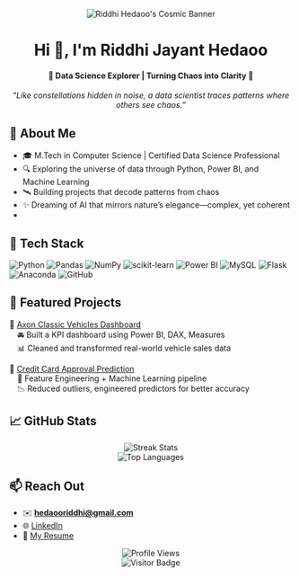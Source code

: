 <p align="center">
  <img src="https://github.com/user-attachments/assets/6886bdad-1982-487f-a595-d0d468f4a5e1" alt="Riddhi Hedaoo's Cosmic Banner">
</p>

<h1 align="center">Hi 👋, I'm Riddhi Jayant Hedaoo</h1>
<h4 align="center">🚀 Data Science Explorer | Turning Chaos into Clarity 🌌</h4>

<p align="center">
  <em>
    “Like constellations hidden in noise, a data scientist traces patterns where others see chaos.”
  </em>
</p>


## 🌠 About Me

- 🎓 M.Tech in Computer Science | Certified Data Science Professional
- 🔍 Exploring the universe of data through Python, Power BI, and Machine Learning
- 🛰️ Building projects that decode patterns from chaos
- ✨ Dreaming of AI that mirrors nature’s elegance—complex, yet coherent
- 

## 🧰 Tech Stack

![Python](https://img.shields.io/badge/python-3670A0?style=plastic&logo=python&logoColor=ffdd54)
![Pandas](https://img.shields.io/badge/pandas-%23150458.svg?style=plastic&logo=pandas&logoColor=white)
![NumPy](https://img.shields.io/badge/numpy-%23013243.svg?style=plastic&logo=numpy&logoColor=white)
![scikit-learn](https://img.shields.io/badge/scikit--learn-%23F7931E.svg?style=plastic&logo=scikit-learn&logoColor=white)
![Power BI](https://img.shields.io/badge/PowerBI-F2C811?style=plastic&logo=Power%20BI&logoColor=black)
![MySQL](https://img.shields.io/badge/mysql-4479A1.svg?style=plastic&logo=mysql&logoColor=white)
![Flask](https://img.shields.io/badge/flask-%23000.svg?style=plastic&logo=flask&logoColor=white)
![Anaconda](https://img.shields.io/badge/Anaconda-%2344A833.svg?style=plastic&logo=anaconda&logoColor=white)
![GitHub](https://img.shields.io/badge/github-%23121011.svg?style=plastic&logo=github&logoColor=white)


## 📂 Featured Projects

🔹 [Axon Classic Vehicles Dashboard](https://github.com/ridhed/Axon-Sales-Dashboard-)  
&emsp;🚘 Built a KPI dashboard using Power BI, DAX, Measures  
&emsp;📊 Cleaned and transformed real-world vehicle sales data

🔹 [Credit Card Approval Prediction](https://github.com/ridhed/Credit-Card-Approval-Prediction)  
&emsp;🧠 Feature Engineering + Machine Learning pipeline  
&emsp;📉 Reduced outliers, engineered predictors for better accuracy


## 📈 GitHub Stats

<p align="center">
  <img src="https://nirzak-streak-stats.vercel.app/?user=ridhed&theme=dark&hide_border=false" alt="Streak Stats" />
  <br/>
  <img src="https://github-readme-stats.vercel.app/api/top-langs/?username=ridhed&theme=dark&hide_border=false&layout=compact" alt="Top Languages" />
</p>


## 📫 Reach Out

- ✉️ **hedaooriddhi@gmail.com**
- 🌐 [LinkedIn](https://www.linkedin.com/in/riddhi-hedaoo-490a64221/)
- 📄 [My Resume](https://drive.google.com/file/d/1j6GMvl9lKCsojc_H7yxFLBO2ljCP5dH2/view?usp=sharing)

<p align="center">
  <img src="https://komarev.com/ghpvc/?username=ridhed&label=Profile%20views&color=0e75b6&style=flat" alt="Profile Views" />
  <br/>
  <img src="https://hits.seeyoufarm.com/api/count/incr/badge.svg?url=https://github.com/ridhed&count_bg=%2379C83D&title_bg=%23555555&icon=github.svg&icon_color=%23E7E7E7&title=visits&edge_flat=false" alt="Visitor Badge"/>
</p>



